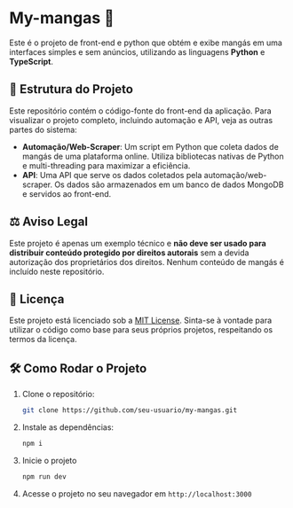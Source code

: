 # My-mangas 🥭

Este é o projeto de front-end e python que obtém e exibe mangás em uma interfaces simples e sem anúncios, utilizando as linguagens **Python** e **TypeScript**.

## 📂 Estrutura do Projeto

Este repositório contém o código-fonte do front-end da aplicação. Para visualizar o projeto completo, incluindo automação e API, veja as outras partes do sistema:

- **Automação/Web-Scraper**: Um script em Python que coleta dados de mangás de uma plataforma online. Utiliza bibliotecas nativas de Python e multi-threading para maximizar a eficiência.
- **API**: Uma API que serve os dados coletados pela automação/web-scraper. Os dados são armazenados em um banco de dados MongoDB e servidos ao front-end.

## ⚖️ Aviso Legal

Este projeto é apenas um exemplo técnico e **não deve ser usado para distribuir conteúdo protegido por direitos autorais** sem a devida autorização dos proprietários dos direitos. Nenhum conteúdo de mangás é incluído neste repositório.

## 📄 Licença

Este projeto está licenciado sob a [MIT License](LICENSE). Sinta-se à vontade para utilizar o código como base para seus próprios projetos, respeitando os termos da licença.

## 🛠️ Como Rodar o Projeto

1. Clone o repositório:
   ```bash
   git clone https://github.com/seu-usuario/my-mangas.git
    ```
2. Instale as dependências:
    ```bash
    npm i
    ```
3. Inicie o projeto
    ```bash
    npm run dev
    ```
4. Acesse o projeto no seu navegador em `http://localhost:3000`